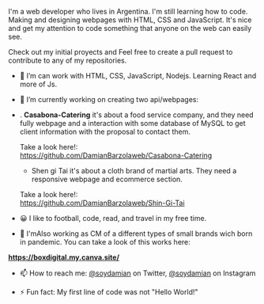 I'm a web developer who lives in Argentina. I'm still learning how to code. Making and designing webpages with HTML, CSS and JavaScript. It's nice and get my attention to code something that anyone on the web can easily see. 

Check out my initial proyects and Feel free to create a pull request to contribute to any of my repositories.

- 🌱 I’m can work with HTML, CSS, JavaScript, Nodejs. Learning React and more of Js.
- 🔭 I’m currently working on creating two api/webpages:</br>
- 
    . <strong>Casabona-Catering</strong> it's about a food service company, and they need fully webpage and a interaction with some database of MySQL to get client information with the proposal to contact them.</br>
    
    Take a look here!: </br>
https://github.com/DamianBarzolaweb/Casabona-Catering
    
    - Shen gi Tai it's about a cloth brand of martial arts. They need a responsive webpage and ecommerce section. </br>
    
    Take a look here!: </br>
https://github.com/DamianBarzolaweb/Shin-Gi-Tai
    
- 😀 I like to football, code, read, and travel in my free time.
- 🌱 I'mAlso working as CM of a different types of small brands wich born in pandemic. You can take a look of this works here: </br>

<strong>https://boxdigital.my.canva.site/</strong>

- 📫 How to reach me: [@soydamian](https://twitter.com/soyeldamo) on Twitter, [@soydamian](https://www.instagram.com/damobrz/) on Instagram

- ⚡ Fun fact: My first line of code was not "Hello World!"


